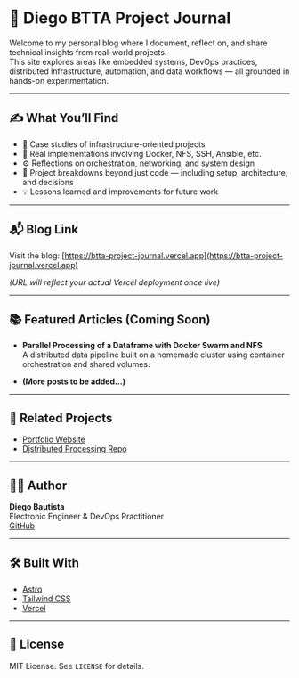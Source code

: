 # 🧠 Diego BTTA Project Journal

Welcome to my personal blog where I document, reflect on, and share technical insights from real-world projects.  
This site explores areas like embedded systems, DevOps practices, distributed infrastructure, automation, and data workflows — all grounded in hands-on experimentation.

---

## ✍️ What You’ll Find

- 🐳 Case studies of infrastructure-oriented projects
- 🔌 Real implementations involving Docker, NFS, SSH, Ansible, etc.
- ⚙️ Reflections on orchestration, networking, and system design
- 📂 Project breakdowns beyond just code — including setup, architecture, and decisions
- 💡 Lessons learned and improvements for future work

---

## 📬 Blog Link

Visit the blog: [https://btta-project-journal.vercel.app](https://btta-project-journal.vercel.app)

*(URL will reflect your actual Vercel deployment once live)*

---

## 📚 Featured Articles (Coming Soon)

- **Parallel Processing of a Dataframe with Docker Swarm and NFS**  
  A distributed data pipeline built on a homemade cluster using container orchestration and shared volumes.

- **(More posts to be added...)**

---

## 🔗 Related Projects

- [Portfolio Website](https://diegobtta101.github.io)
- [Distributed Processing Repo](https://github.com/DiegoBtta101/parallel-data-processing)

---

## 🧑‍💻 Author

**Diego Bautista**  
Electronic Engineer & DevOps Practitioner  
[GitHub](https://github.com/DiegoBtta101)

---

## 🛠 Built With

- [Astro](https://astro.build)
- [Tailwind CSS](https://tailwindcss.com)
- [Vercel](https://vercel.com)

---

## 📜 License

MIT License. See `LICENSE` for details.
